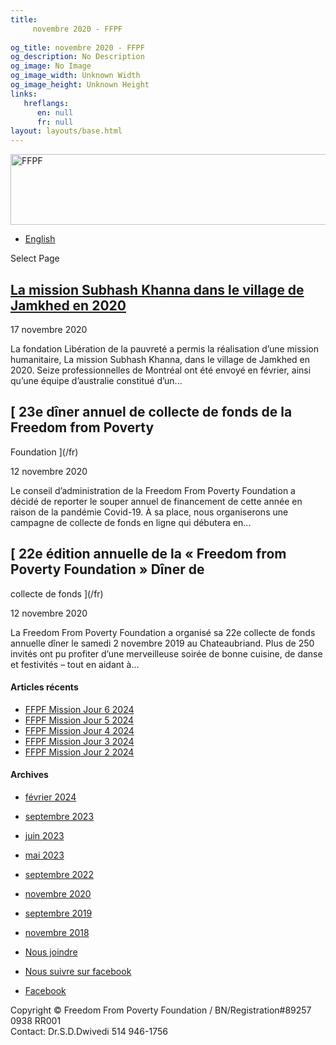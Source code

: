 ```yaml
---
title: 
     novembre 2020 - FFPF
    
og_title: novembre 2020 - FFPF
og_description: No Description
og_image: No Image
og_image_width: Unknown Width
og_image_height: Unknown Height
links:
   hreflangs:
      en: null
      fr: null
layout: layouts/base.html
---
```

[ <img src='/wp-content/uploads/2018/10/logo-ffpf.webp' width='505'
height='113' alt='FFPF' /> ](/en/sponsorship-tag/surgery/)

  * [ English ]( /en/article/2020/11/)

[ ]( )

Select Page

##  [ La mission Subhash Khanna dans le village de Jamkhed en 2020 ](/fr)

17 novembre 2020

La fondation Libération de la pauvreté a permis la réalisation d’une mission
humanitaire, La mission Subhash Khanna, dans le village de Jamkhed en 2020.
Seize professionnelles de Montréal ont été envoyé en février, ainsi qu’une
équipe d’australie constitué d’un...

##  [ 23e dîner annuel de collecte de fonds de la Freedom from Poverty
Foundation ](/fr)

12 novembre 2020

Le conseil d’administration de la Freedom From Poverty Foundation a décidé de
reporter le souper annuel de financement de cette année en raison de la
pandémie Covid-19. À sa place, nous organiserons une campagne de collecte de
fonds en ligne qui débutera en...

##  [ 22e édition annuelle de la « Freedom from Poverty Foundation » Dîner de
collecte de fonds ](/fr)

12 novembre 2020

La Freedom From Poverty Foundation a organisé sa 22e collecte de fonds
annuelle dîner le samedi 2 novembre 2019 au Chateaubriand. Plus de 250 invités
ont pu profiter d’une merveilleuse soirée de bonne cuisine, de danse et
festivités – tout en aidant à...

####  Articles récents

  * [ FFPF Mission Jour 6 2024 ]( /fr/article/2024/02/09/ffpf-mission-jour-6-2024/)
  * [ FFPF Mission Jour 5 2024 ](/fr)
  * [ FFPF Mission Jour 4 2024 ]( /fr/article/2024/02/08/mission-ffpf-2024-jour-4/)
  * [ FFPF Mission Jour 3 2024 ]( /fr/article/2024/02/06/mission-ffpf-2023-jour-3/)
  * [ FFPF Mission Jour 2 2024 ]( /fr/article/2024/02/05/mission-ffpf-2024-jour-2/)

####  Archives

  * [ février 2024 ]( /en/article/2024/02/)
  * [ septembre 2023 ]( /en/article/2023/09/)
  * [ juin 2023 ]( /en/article/2023/06/)
  * [ mai 2023 ]( /en/article/2023/05/)
  * [ septembre 2022 ]( /en/article/2022/09/)
  * [ novembre 2020 ](index.html)
  * [ septembre 2019 ]( /en/article/2019/09/)
  * [ novembre 2018 ]( /en/article/2018/11/)

  * [ Nous joindre ](/fr/nous-joindre/)
  * [ Nous suivre sur facebook ](https://www.facebook.com/freedomfrompoverty/)

  * [ Facebook  ](https://www.facebook.com/freedomfrompoverty/)

Copyright © Freedom From Poverty Foundation / BN/Registration#89257 0938 RR001  
Contact: Dr.S.D.Dwivedi 514 946-1756

